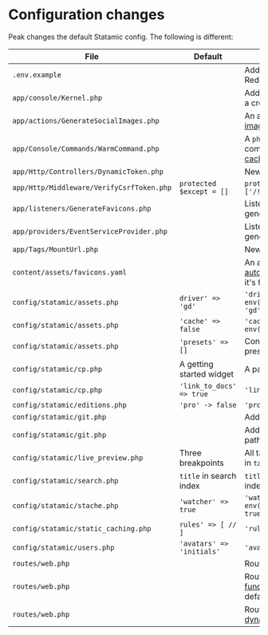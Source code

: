 # Configuration changes

Peak changes the default Statamic config. The following is different:

| File | Default | Peak |
| --- | --- | --- |
| `.env.example` |  | Add more default Statamic and Redis settings by default.  
| `app/console/Kernel.php` |  | Add a schedule you can invoke via a cron to [warm all caches](/other/warm-all-caches).
| `app/actions/GenerateSocialImages.php` |  | An action to [generate social images](https://peak.studio1902.nl/features/social-images-generation.html) for entries..
| `app/Console/Commands/WarmCommand.php` |  | A `php artisan statamic:peak:warm` command to [warm the static cache](/other/warm-all-caches). 
| `app/Http/Controllers/DynamicToken.php` |  | New Controller for [forms](/features/forms) |
| `app/Http/Middleware/VerifyCsrfToken.php` | `protected $except = []` | `protected $except = ['/!/DynamicToken']` |
| `app/listeners/GenerateFavicons.php` |  | Listen to a GlobalSavedEvent to generate [favicons](/features/favicons).
| `app/providers/EventServiceProvider.php` |  | Listen to a GlobalSavedEvent to generate [favicons](/features/favicons).
| `app/Tags/MountUrl.php` |  | New Tag to get a mount url [tags](/other/tags) |
| `content/assets/favicons.yaml` |  | An asset container where the [automated favicon feature](/features/favicons) stores it's favicons in. |
| `config/statamic/assets.php` | `driver' => 'gd'` | `'driver' => env('IMAGE_MANIPULATION_DRIVER', 'gd')` |
| `config/statamic/assets.php` | `'cache' => false` | `'cache' => env('SAVE_CACHED_IMAGES', true),` |
| `config/statamic/assets.php` | `'presets' => []` | Contains a whole bunch of asset presets. |
| `config/statamic/cp.php` | A getting started widget | A page collection widget |
| `config/statamic/cp.php` | `'link_to_docs' => true` | `'link_to_docs' => false` |
| `config/statamic/editions.php` | `'pro' -> false` | `'pro' -> true` |
| `config/statamic/git.php` |  | Add `[BOT]` to git commit message. |
| `config/statamic/git.php` |  | Add `favicons` and `social_images` paths to Git tracking. |
| `config/statamic/live_preview.php` | Three breakpoints | All tailwinds breakpoints defined in `tailwind.config.js` |
| `config/statamic/search.php` | `title` in search index | `title`, and `page_builder` in search index |
| `config/statamic/stache.php` | `'watcher' => true` | `'watcher' => env('STATAMIC_STACHE_WATCHER', true)` |
| `config/statamic/static_caching.php` | `rules' => [ // ]` | `'rules' => 'all'` |
| `config/statamic/users.php` | `'avatars' => 'initials'` | `'avatars' => 'gravatar'` |
| `routes/web.php` |  | Routes for the [favicons](/features/favicons) feature.  
| `routes/web.php` |  | Routes for the search [functionality](/features/search). Commented by default.
| `routes/web.php` |  | Routes for the sitemap and [dynamic form](/features/forms) token.  